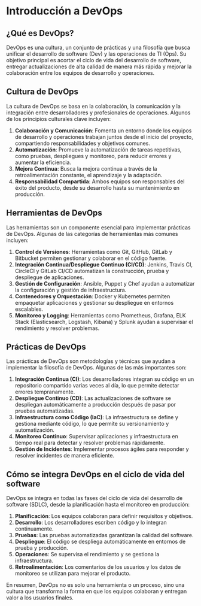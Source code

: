 # **Introducción a DevOps**

## **¿Qué es DevOps?**

DevOps es una cultura, un conjunto de prácticas y una filosofía que busca unificar el desarrollo de software (Dev) y las operaciones de TI (Ops). Su objetivo principal es acortar el ciclo de vida del desarrollo de software, entregar actualizaciones de alta calidad de manera más rápida y mejorar la colaboración entre los equipos de desarrollo y operaciones.

## **Cultura de DevOps**

La cultura de DevOps se basa en la colaboración, la comunicación y la integración entre desarrolladores y profesionales de operaciones. Algunos de los principios culturales clave incluyen:

1. **Colaboración y Comunicación**: Fomenta un entorno donde los equipos de desarrollo y operaciones trabajan juntos desde el inicio del proyecto, compartiendo responsabilidades y objetivos comunes.
2. **Automatización**: Promueve la automatización de tareas repetitivas, como pruebas, despliegues y monitoreo, para reducir errores y aumentar la eficiencia.
3. **Mejora Continua**: Busca la mejora continua a través de la retroalimentación constante, el aprendizaje y la adaptación.
4. **Responsabilidad Compartida**: Ambos equipos son responsables del éxito del producto, desde su desarrollo hasta su mantenimiento en producción.

## **Herramientas de DevOps**

Las herramientas son un componente esencial para implementar prácticas de DevOps. Algunas de las categorías de herramientas más comunes incluyen:

1. **Control de Versiones**: Herramientas como Git, GitHub, GitLab y Bitbucket permiten gestionar y colaborar en el código fuente.
2. **Integración Continua/Despliegue Continuo (CI/CD)**: Jenkins, Travis CI, CircleCI y GitLab CI/CD automatizan la construcción, prueba y despliegue de aplicaciones.
3. **Gestión de Configuración**: Ansible, Puppet y Chef ayudan a automatizar la configuración y gestión de infraestructura.
4. **Contenedores y Orquestación**: Docker y Kubernetes permiten empaquetar aplicaciones y gestionar su despliegue en entornos escalables.
5. **Monitoreo y Logging**: Herramientas como Prometheus, Grafana, ELK Stack (Elasticsearch, Logstash, Kibana) y Splunk ayudan a supervisar el rendimiento y resolver problemas.

## **Prácticas de DevOps**

Las prácticas de DevOps son metodologías y técnicas que ayudan a implementar la filosofía de DevOps. Algunas de las más importantes son:

1. **Integración Continua (CI)**: Los desarrolladores integran su código en un repositorio compartido varias veces al día, lo que permite detectar errores tempranamente.
2. **Despliegue Continuo (CD)**: Las actualizaciones de software se despliegan automáticamente a producción después de pasar por pruebas automatizadas.
3. **Infraestructura como Código (IaC)**: La infraestructura se define y gestiona mediante código, lo que permite su versionamiento y automatización.
4. **Monitoreo Continuo**: Supervisar aplicaciones y infraestructura en tiempo real para detectar y resolver problemas rápidamente.
5. **Gestión de Incidentes**: Implementar procesos ágiles para responder y resolver incidentes de manera eficiente.

## **Cómo se integra DevOps en el ciclo de vida del software**

DevOps se integra en todas las fases del ciclo de vida del desarrollo de software (SDLC), desde la planificación hasta el monitoreo en producción:

1. **Planificación**: Los equipos colaboran para definir requisitos y objetivos.
2. **Desarrollo**: Los desarrolladores escriben código y lo integran continuamente.
3. **Pruebas**: Las pruebas automatizadas garantizan la calidad del software.
4. **Despliegue**: El código se despliega automáticamente en entornos de prueba y producción.
5. **Operaciones**: Se supervisa el rendimiento y se gestiona la infraestructura.
6. **Retroalimentación**: Los comentarios de los usuarios y los datos de monitoreo se utilizan para mejorar el producto.

En resumen, DevOps no es solo una herramienta o un proceso, sino una cultura que transforma la forma en que los equipos colaboran y entregan valor a los usuarios finales.
